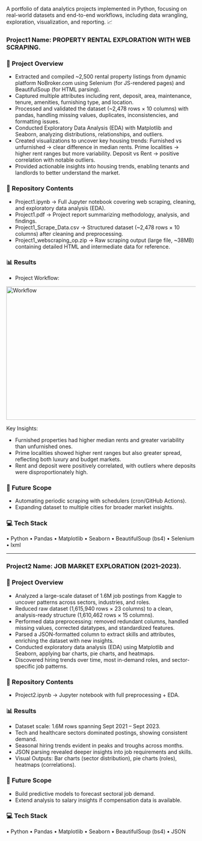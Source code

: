 A portfolio of data analytics projects implemented in Python, focusing on real-world datasets and end-to-end workflows, including data wrangling, exploration, visualization, and reporting. 📈

### Project1 Name: PROPERTY RENTAL EXPLORATION WITH WEB SCRAPING.  

### 📌 Project Overview

- Extracted and compiled ~2,500 rental property listings from dynamic platform NoBroker.com using Selenium (for JS-rendered pages) and BeautifulSoup (for HTML parsing).
- Captured multiple attributes including rent, deposit, area, maintenance, tenure, amenities, furnishing type, and location.
- Processed and validated the dataset (~2,478 rows × 10 columns) with pandas, handling missing values, duplicates, inconsistencies, and formatting issues.
- Conducted Exploratory Data Analysis (EDA) with Matplotlib and Seaborn, analyzing distributions, relationships, and outliers.
- Created visualizations to uncover key housing trends: Furnished vs unfurnished → clear difference in median rents. Prime localities → higher rent ranges but more variability. Deposit vs Rent → positive correlation with notable outliers.
- Provided actionable insights into housing trends, enabling tenants and landlords to better understand the market.

### 📂 Repository Contents

- Project1.ipynb → Full Jupyter notebook covering web scraping, cleaning, and exploratory data analysis (EDA).
- Project1.pdf → Project report summarizing methodology, analysis, and findings.
- Project1_Scrape_Data.csv → Structured dataset (~2,478 rows × 10 columns) after cleaning and preprocessing.
- Project1_webscraping_op.zip → Raw scraping output (large file, ~38MB) containing detailed HTML and intermediate data for reference.

### 📊 Results

- Project Workflow:
<img width="1024" height="354" alt="Workflow" src="https://github.com/user-attachments/assets/ca4de51a-5128-4fec-95ac-b08fe4e051cf" />

Key Insights:
- Furnished properties had higher median rents and greater variability than unfurnished ones.
- Prime localities showed higher rent ranges but also greater spread, reflecting both luxury and budget markets.
- Rent and deposit were positively correlated, with outliers where deposits were disproportionately high.

### 🔮 Future Scope

- Automating periodic scraping with schedulers (cron/GitHub Actions).
- Expanding dataset to multiple cities for broader market insights.

### 💻 Tech Stack 

• Python  • Pandas  • Matplotlib  • Seaborn  • BeautifulSoup (bs4)  • Selenium  • lxml

___________________________________________________________________________________________________________________________________________________________________________________


### Project2 Name: JOB MARKET EXPLORATION (2021–2023).  

### 📌 Project Overview

- Analyzed a large-scale dataset of 1.6M job postings from Kaggle to uncover patterns across sectors, industries, and roles.
- Reduced raw dataset (1,615,940 rows × 23 columns) to a clean, analysis-ready structure (1,610,462 rows × 15 columns).
- Performed data preprocessing: removed redundant columns, handled missing values, corrected datatypes, and standardized features.
- Parsed a JSON-formatted column to extract skills and attributes, enriching the dataset with new insights.
- Conducted exploratory data analysis (EDA) using Matplotlib and Seaborn, applying bar charts, pie charts, and heatmaps.
- Discovered hiring trends over time, most in-demand roles, and sector-specific job patterns.

### 📂 Repository Contents

- Project2.ipynb → Jupyter notebook with full preprocessing + EDA.

### 📊 Results

- Dataset scale: 1.6M rows spanning Sept 2021 – Sept 2023.
- Tech and healthcare sectors dominated postings, showing consistent demand.
- Seasonal hiring trends evident in peaks and troughs across months.
- JSON parsing revealed deeper insights into job requirements and skills.
- Visual Outputs: Bar charts (sector distribution), pie charts (roles), heatmaps (correlations).

### 🔮 Future Scope

- Build predictive models to forecast sectoral job demand.
- Extend analysis to salary insights if compensation data is available.

### 💻 Tech Stack 

• Python  • Pandas  • Matplotlib  • Seaborn  • BeautifulSoup (bs4)  • JSON

